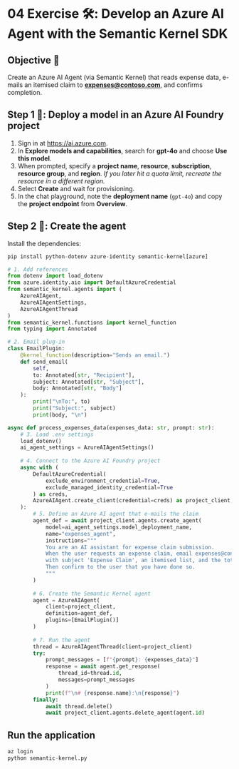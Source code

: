 # 04 Exercise 🛠️: Develop an Azure AI Agent with the Semantic Kernel SDK

## Objective 🎯
Create an Azure AI Agent (via Semantic Kernel) that reads expense data, e-mails an itemised claim to **expenses@contoso.com**, and confirms completion. 

## Step 1 🚀: Deploy a model in an Azure AI Foundry project

1. Sign in at https://ai.azure.com.
2. In **Explore models and capabilities**, search for **gpt-4o** and choose **Use this model**.
3. When prompted, specify a **project name**, **resource**, **subscription**, **resource group**, and **region**. *If you later hit a quota limit, recreate the resource in a different region.*
4. Select **Create** and wait for provisioning.
5. In the chat playground, note the **deployment name** (`gpt-4o`) and copy the **project endpoint** from **Overview**.

## Step 2 🤖: Create the agent

Install the dependencies:
```python
pip install python-dotenv azure-identity semantic-kernel[azure] 
```

```python
# 1. Add references
from dotenv import load_dotenv
from azure.identity.aio import DefaultAzureCredential
from semantic_kernel.agents import (
    AzureAIAgent,
    AzureAIAgentSettings,
    AzureAIAgentThread
)
from semantic_kernel.functions import kernel_function
from typing import Annotated

# 2. Email plug-in
class EmailPlugin:
    @kernel_function(description="Sends an email.")
    def send_email(
        self,
        to: Annotated[str, "Recipient"],
        subject: Annotated[str, "Subject"],
        body: Annotated[str, "Body"]
    ):
        print("\nTo:", to)
        print("Subject:", subject)
        print(body, "\n")

async def process_expenses_data(expenses_data: str, prompt: str):
    # 3. Load .env settings
    load_dotenv()
    ai_agent_settings = AzureAIAgentSettings()
    
    # 4. Connect to the Azure AI Foundry project
    async with (
        DefaultAzureCredential(
            exclude_environment_credential=True,
            exclude_managed_identity_credential=True
        ) as creds,
        AzureAIAgent.create_client(credential=creds) as project_client,
    ):
        # 5. Define an Azure AI agent that e-mails the claim
        agent_def = await project_client.agents.create_agent(
            model=ai_agent_settings.model_deployment_name,
            name="expenses_agent",
            instructions="""
            You are an AI assistant for expense claim submission.
            When the user requests an expense claim, email expenses@contoso.com 
            with subject 'Expense Claim', an itemised list, and the total.
            Then confirm to the user that you have done so.
            """
        )
        
        # 6. Create the Semantic Kernel agent
        agent = AzureAIAgent(
            client=project_client,
            definition=agent_def,
            plugins=[EmailPlugin()]
        )
        
        # 7. Run the agent
        thread = AzureAIAgentThread(client=project_client)
        try:
            prompt_messages = [f"{prompt}: {expenses_data}"]
            response = await agent.get_response(
                thread_id=thread.id,
                messages=prompt_messages
            )
            print(f"\n# {response.name}:\n{response}")
        finally:
            await thread.delete()
            await project_client.agents.delete_agent(agent.id)
```

## Run the application
```python
az login
python semantic-kernel.py
```
